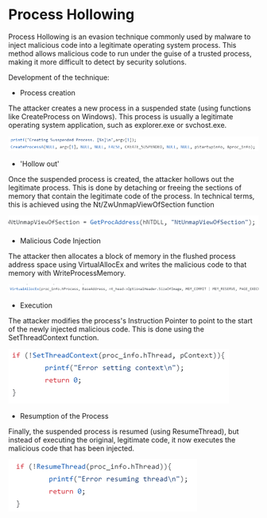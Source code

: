 # Process Hollowing

Process Hollowing is an evasion technique commonly used by malware to inject malicious code into a legitimate operating system process. This method allows malicious code to run under the guise of a trusted process, making it more difficult to detect by security solutions.

Development of the technique:

- Process creation

The attacker creates a new process in a suspended state (using functions like CreateProcess on Windows). This process is usually a legitimate operating system application, such as explorer.exe or svchost.exe.

<img src="images/phollow3.png" >

- 'Hollow out'

Once the suspended process is created, the attacker hollows out the legitimate process. This is done by detaching or freeing the sections of memory that contain the legitimate code of the process. In technical terms, this is achieved using the Nt/ZwUnmapViewOfSection function

<img src="images/phollow5.png" >

- Malicious Code Injection

The attacker then allocates a block of memory in the flushed process address space using VirtualAllocEx and writes the malicious code to that memory with WriteProcessMemory.

<img src="images/phollow4.png" >

- Execution

The attacker modifies the process's Instruction Pointer to point to the start of the newly injected malicious code. This is done using the SetThreadContext function.

<img src="images/phollow2.png" >

- Resumption of the Process

Finally, the suspended process is resumed (using ResumeThread), but instead of executing the original, legitimate code, it now executes the malicious code that has been injected.

<img src="images/phollow1.png" >

